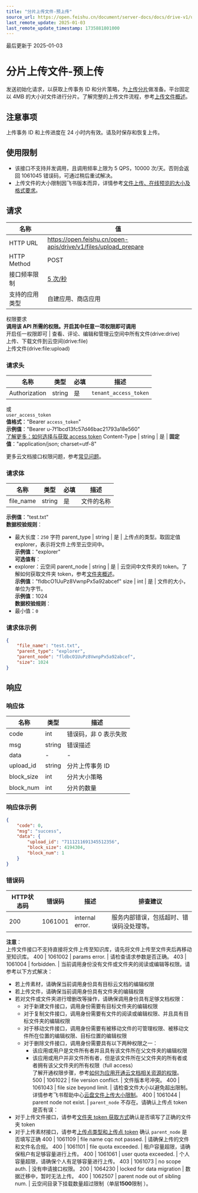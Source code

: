 ```yaml
---
title: "分片上传文件-预上传"
source_url: https://open.feishu.cn/document/server-docs/docs/drive-v1/upload/multipart-upload-file-/upload_prepare
last_remote_update: 2025-01-03
last_remote_update_timestamp: 1735881801000
---
```

最后更新于 2025-01-03

# 分片上传文件-预上传

发送初始化请求，以获取上传事务 ID 和分片策略，为[上传分片](https://open.feishu.cn/document/uAjLw4CM/ukTMukTMukTM/reference/drive-v1/file/upload_part)做准备。平台固定以 4MB 的大小对文件进行分片。了解完整的上传文件流程，参考[上传文件概述](https://open.feishu.cn/document/uAjLw4CM/ukTMukTMukTM/reference/drive-v1/file/multipart-upload-file-/introduction)。

## 注意事项

上传事务 ID 和上传进度在 24 小时内有效。请及时保存和恢复上传。

## 使用限制

- 该接口不支持并发调用，且调用频率上限为 5 QPS，10000 次/天。否则会返回 1061045 错误码，可通过稍后重试解决。
- 上传文件的大小限制因飞书版本而异，详情参考[文件上传、在线预览的大小及格式要求](https://www.feishu.cn/hc/zh-CN/articles/360049067549-%E6%96%87%E4%BB%B6%E4%B8%8A%E4%BC%A0-%E5%9C%A8%E7%BA%BF%E9%A2%84%E8%A7%88%E7%9A%84%E5%A4%A7%E5%B0%8F%E5%8F%8A%E6%A0%BC%E5%BC%8F%E8%A6%81%E6%B1%82)。

## 请求
名称 | 值
---|---
HTTP URL | https://open.feishu.cn/open-apis/drive/v1/files/upload_prepare
HTTP Method | POST
接口频率限制 | [5 次/秒](https://open.feishu.cn/document/ukTMukTMukTM/uUzN04SN3QjL1cDN)
支持的应用类型 | 自建应用、商店应用
权限要求  
            **调用该 API 所需的权限。开启其中任意一项权限即可调用**  
            开启任一权限即可 | 查看、评论、编辑和管理云空间中所有文件(drive:drive)  
            上传、下载文件到云空间(drive:file)  
            上传文件(drive:file:upload)

### 请求头

名称 | 类型 | 必填 | 描述
--- | --- | --- | ---
Authorization | string | 是 | `tenant_access_token`  
或  
`user_access_token`  
**值格式**："Bearer `access_token`"  
**示例值**："Bearer u-7f1bcd13fc57d46bac21793a18e560"  
[了解更多：如何选择与获取 access token](https://open.feishu.cn/document/uAjLw4CM/ugTN1YjL4UTN24CO1UjN/trouble-shooting/how-to-choose-which-type-of-token-to-use)
Content-Type | string | 是 | **固定值**："application/json; charset=utf-8"

更多云文档接口权限问题，参考[常见问题](https://open.feishu.cn/document/ukTMukTMukTM/uczNzUjL3czM14yN3MTN)。

### 请求体

名称 | 类型 | 必填 | 描述
--- | --- | --- | ---
file_name | string | 是 | 文件的名称  
**示例值**："test.txt"  
**数据校验规则**：  
- 最大长度：`250` 字符
parent_type | string | 是 | 上传点的类型。取固定值 explorer，表示将文件上传至云空间中。  
**示例值**："explorer"  
**可选值有**：  
- explorer：云空间
parent_node | string | 是 | 云空间中文件夹的 token。了解如何获取文件夹 token，参考[文件夹概述](https://open.feishu.cn/document/ukTMukTMukTM/ugTNzUjL4UzM14CO1MTN/folder-overview)。  
**示例值**："fldbcO1UuPz8VwnpPx5a92abcef"
size | int | 是 | 文件的大小，单位为字节。  
**示例值**：1024  
**数据校验规则**：  
- 最小值：`0`

### 请求体示例
```json
{
    "file_name": "test.txt",
    "parent_type": "explorer",
    "parent_node": "fldbcO1UuPz8VwnpPx5a92abcef",
    "size": 1024
}
```

## 响应

### 响应体

名称 | 类型 | 描述
--- | --- | ---
code | int | 错误码，非 0 表示失败
msg | string | 错误描述
data | \- | \-
upload_id | string | 分片上传事务 ID
block_size | int | 分片大小策略
block_num | int | 分片的数量

### 响应体示例
```json
{
    "code": 0,
    "msg": "success",
    "data": {
        "upload_id": "7111211691345512356",
        "block_size": 4194304,
        "block_num": 1
    }
}
```

### 错误码

HTTP状态码 | 错误码 | 描述 | 排查建议
--- | --- | --- | ---
200 | 1061001 | internal error. | 服务内部错误，包括超时、错误码没处理等。  
**注意**：  
上传文件接口不支持直接将文件上传至知识库，请先将文件上传至文件夹后再移动至知识库。
400 | 1061002 | params error. | 请检查请求参数是否正确。
403 | 1061004 | forbidden. | 当前调用身份没有文件或文件夹的阅读或编辑等权限。请参考以下方式解决：  
- 若上传素材，请确保当前调用身份具有目标云文档的编辑权限  
- 若上传文件，请确保当前调用身份具有文件夹的编辑权限  
- 若对文件或文件夹进行增删改等操作，请确保调用身份具有足够文档权限：  
    - 对于新建文件接口，调用身份需要有目标文件夹的编辑权限  
    - 对于复制文件接口，调用身份需要有文件的阅读或编辑权限、并且具有目标文件夹的编辑权限  
    - 对于移动文件接口，调用身份需要有被移动文件的可管理权限、被移动文件所在位置的编辑权限、目标位置的编辑权限  
    - 对于删除文件接口，调用身份需要具有以下两种权限之一：  
        - 该应用或用户是文件所有者并且具有该文件所在父文件夹的编辑权限  
        - 该应用或用户并非文件所有者，但是该文件所在父文件夹的所有者或者拥有该父文件夹的所有权限（full access）  
了解开通权限步骤，参考[如何为应用开通云文档相关资源的权限](https://open.feishu.cn/document/uAjLw4CM/ugTN1YjL4UTN24CO1UjN/trouble-shooting/how-to-add-permissions-to-app)。
500 | 1061022 | file version conflict. | 文件版本号冲突。
400 | 1061043 | file size beyond limit. | 请检查文件大小以避免超出限制。详情参考飞书帮助中心[云盘文件上传大小限制](https://www.feishu.cn/hc/zh-CN/articles/360049067549)。
400 | 1061044 | parent node not exist. | `parent_node` 不存在。请确认上传点 token 是否有误：  
- 对于上传文件接口，请参考[文件夹 token 获取方式](https://open.feishu.cn/document/ukTMukTMukTM/ugTNzUjL4UzM14CO1MTN/folder-overview#-717d325)确认是否填写了正确的文件夹 token  
- 对于上传素材接口，请参考[上传点类型和上传点 token](https://open.feishu.cn/document/uAjLw4CM/ukTMukTMukTM/reference/drive-v1/media/introduction#cc82be3c) 确认 `parent_node` 是否填写正确
400 | 1061109 | file name cqc not passed. | 请确保上传的文件和文件名合规。
400 | 1061101 | file quota exceeded. | 租户容量超限，请确保租户有足够容量进行上传。
400 | 1061061 | user quota exceeded. | 个人容量超限，请确保个人有足够容量进行上传。
403 | 1061073 | no scope auth. | 没有申请接口权限。
200 | 1064230 | locked for data migration | 数据迁移中，暂时无法上传。
400 | 1062507 | parent node out of sibling num. | 云空间目录下挂载数量超过限制（单层**1500**限制 ）。
